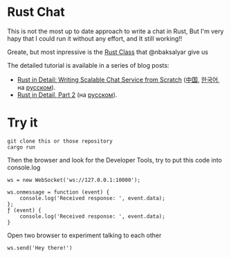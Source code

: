 # Rust Chat

This is not the most up to date approach to write a chat in Rust, But I'm very hapy that I could run it without any effort, and It still working!!

Greate, but most inpressive is the [Rust Class](http://nbaksalyar.github.io/2015/07/10/writing-chat-in-rust.html) that @nbaksalyar give us

The detailed tutorial is available in a series of blog posts:

* [Rust in Detail: Writing Scalable Chat Service from Scratch](http://nbaksalyar.github.io/2015/07/10/writing-chat-in-rust.html) ([中国](http://markindev.github.io/2016/02/15/Rust-in-Details-Part-1/), [한국어](http://blog.naver.com/futurewave01/220539095123), на [русском](https://habrahabr.ru/post/268609/)).
* [Rust in Detail, Part 2](http://nbaksalyar.github.io/2015/11/09/rust-in-detail-2.html) (на [русском](https://habrahabr.ru/post/278635/)).


# Try it

```Shell 
git clone this or those repository
cargo run 
```
Then the browser and look for the Developer Tools, try to put this code into console.log
```JS
ws = new WebSocket('ws://127.0.0.1:10000');

ws.onmessage = function (event) {
    console.log('Received response: ', event.data);
};
ƒ (event) {
    console.log('Received response: ', event.data);
}
```

Open two browser to experiment talking to each other
```JS
ws.send('Hey there!')
```
